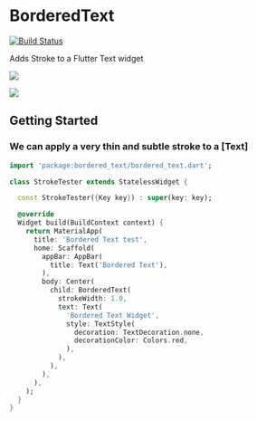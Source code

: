 # BorderedText

[![Build Status](https://travis-ci.org/tewshi/bordered-text.svg?branch=master)](https://travis-ci.org/tewshi/bordered-text)

Adds Stroke to a Flutter Text widget

<p>
  <img src="https://github.com/tewshi/bordered-text/blob/master/screenshots/sample2.png?raw=true"/>
</p>

<p>
  <img src="https://github.com/tewshi/bordered-text/blob/master/screenshots/sample.png?raw=true"/>
</p>

## Getting Started

### We can apply a very thin and subtle stroke to a [Text]

```dart
import 'package:bordered_text/bordered_text.dart';

class StrokeTester extends StatelessWidget {

  const StrokeTester({Key key}) : super(key: key);

  @override
  Widget build(BuildContext context) {
    return MaterialApp(
      title: 'Bordered Text test',
      home: Scaffold(
        appBar: AppBar(
          title: Text('Bordered Text'),
        ),
        body: Center(
          child: BorderedText(
            strokeWidth: 1.0,
            text: Text(
              'Bordered Text Widget',
              style: TextStyle(
                decoration: TextDecoration.none,
                decorationColor: Colors.red,
              ),
            ),
          ),
        ),
      ),
    );
  }
}
```
